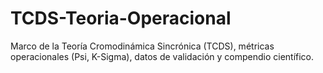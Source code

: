 # TCDS-Teoria-Operacional
Marco de la Teoría Cromodinámica Sincrónica (TCDS), métricas operacionales (Psi, K-Sigma), datos de validación y compendio científico.
